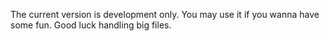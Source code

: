 The current version is development only. You may use it if you wanna have some fun. Good luck handling big files.